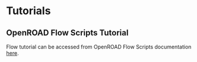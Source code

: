 # Tutorials

## OpenROAD Flow Scripts Tutorial

Flow tutorial can be accessed from OpenROAD Flow Scripts documentation [here](https://openroad-flow-scripts.readthedocs.io/en/latest/tutorials/FlowTutorial.html).